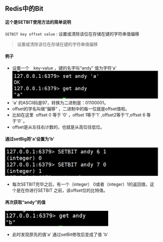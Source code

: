 ## Redis中的Bit

#### 这个是SETBIT使用方法的简单说明
`SETBIT key offset value` : 设置或清除该位在存储在键的字符串值偏移
>设置或清除该位在存储在键的字符串值偏移

#### 例子
* 设置一个　key-value  ，键的名字叫“andy” 值为字符'a'
![redis-setKey方法.jpg](../resource/redis/redis-setKey方法.jpg)
* 'a' 的ASCII码是97，转换为二进制是：01100001。
* offset的学名叫做“偏移” ，二进制中的每一位就是offset值啦。
* 比如在这里  offset 0 等于 ‘0’ ，offset 1等于'1' ,offset2等于'1',offset 6 等于'0' 。
* offset是从左往右计数的，也就是从高位往低位。

#### 通过setBig将'a'设置为'b'
![redis-setBit方法.jpg](../resource/redis/redis-setBit方法.jpg)
* 每次SETBIT完毕之后，有一个（integer） 0或者（integer）1的返回值，这个是在你进行SETBIT 之前，该offset位的比特值。

#### 再次获取“andy”的值
![redis-getKey方法.jpg](../resource/redis/redis-getKey方法.jpg)
* 此时发现原先的值'a' 通过setBit修改后变成了值 'b'

